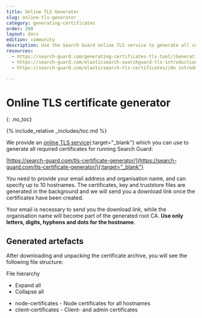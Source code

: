 ```yaml
---
title: Online TLS Generator
slug: online-tls-generator
category: generating-certificates
order: 200
layout: docs
edition: community
description: Use the Search Guard online TLS service to generate all certificates required to run Search Guard. 
resources:
  - https://search-guard.com/generating-certificates-tls-tool/|Generating production-ready certificates with the TLS tool (blog post)
  - https://search-guard.com/elasticsearch-searchguard-tls-introduction/|An introduction to TLS (blog post)
  - https://search-guard.com/elasticsearch-tls-certificates/|An introduction to TLS certificates (blog post)

---
```

<!---
Copryight 2017 floragunn GmbH
-->

# Online TLS certificate generator
{: .no_toc}

{% include_relative _includes/toc.md %}

We provide an [online TLS service](https://search-guard.com/tls-certificate-generator/){:target="_blank"} which you can use to generate all required certificates for running Search Guard: 

[https://search-guard.com/tls-certificate-generator/](https://search-guard.com/tls-certificate-generator/){:target="_blank"}

You need to provide your email address and organisation name, and can specify up to 10 hostnames. The certificates, key and truststore files are generated in the background and we will send you a download link once the certificates have been created.

Your email is necessary to send you the download link, while the organisation name will become part of the generated root CA. **Use only letters, digits, hyphens and dots for the hostname**.

## Generated artefacts

After downloading and unpacking the certificate archive, you will see the following file structure:


<div class="file-tree">
	<div class="file-tree-title"> File hierarchy
		<ul class="file-tree-buttons">
			<li class="js-expand">
				<i class="fa fa-plus"></i> Expand all</li>
			<li class="js-collapse">
				<i class="fa fa-minus"></i> Collapse all</li>
		</ul>
	</div>
	<ul class="file-tree-list js-file-tree treeview" data-expanded="">
		<li class="is-folder contains-items">node-certificates -
			<span class="file-tree-description">Node certificates for all hostnames</span>
			<ul style="display: none;">
				<li class="is-file">CN=[hostname]-keystore.jks -
					<span class="file-tree-description">Keystore containing the node certificate for <i>[hostname]</i></span>
				</li>
				<li class="is-file">CN=[hostname]-keystore.p12 -
					<span class="file-tree-description">PKCS#12 containing the node certificate for <i>[hostname]</i></span>
				</li>
				<li class="is-file">CN=[hostname]-signed.pem -
					<span class="file-tree-description">PEM certificate for <i>[hostname]</i>, without root or intermediate CA</span>
				</li>
				<li class="is-file">CN=[hostname].crtfull.pem -
					<span class="file-tree-description">Full certificate chain for  <i>[hostname]</i>, with root and intermediate CA</span>
				</li>
				<li class="is-file">CN=[hostname].key.pem -
					<span class="file-tree-description">Private key for  <i>[hostname]</i></span>
				</li>
			</ul>
		</li>
		<li class="is-folder contains-items">client-certificates -
			<span class="file-tree-description">Client- and admin certificates</span>
			<ul style="display: none;">
				<li class="is-file">CN=sgadmin-keystore.jks
					<span class="file-tree-description">Keystore containing the admin certificate. Can be used with sgadmin.</span>
				</li>
				<li class="is-file">CN=sgadmin-keystore.p12
					<span class="file-tree-description">PKCS#12 containing the admin certificate. Can be used with sgadmin.</span>
				</li>
				<li class="is-file">CN=sgadmin-signed.pem
					<span class="file-tree-description">PEM admin certificate</span>
				</li>
				<li class="is-file">CN=sgadmin.crtfull.pem
					<span class="file-tree-description">PEM admin certificate including the root and intermediate CA. Can be used with sgadmin.</span>
				</li>
				<li class="is-file">CN=sgadmin.key.pem
					<span class="file-tree-description">Private key for the admin certificate. Can be used with sgadmin.</span>
				</li>
				<li class="is-file">CN=sgadmin.csr
					<span class="file-tree-description">The CSR used to create the  admin certificate</span>
				</li>
				<li class="is-file">CN=demouser-keystore.jks
					<span class="file-tree-description">Keystore containing a client certificate. Can be used for TLS client authentication or for Transport Clients.</span>
				</li>
				<li class="is-file">CN=demouser-keystore.p12
					<span class="file-tree-description">PKCS#12 containing a client certificate. Can be used for TLS client authentication or for Transport Clients.</span>
				</li>
				<li class="is-file">CN=demouser-signed.pem
					<span class="file-tree-description">PEM client certificate</span>
				</li>
				<li class="is-file">CN=demouser.crtfull.pem
					<span class="file-tree-description">PEM client certificate including the root and intermediate CA. Can be used for TLS client authentication or for Transport Clients.</span>
				</li>
				<li class="is-file">CN=demouser.key.pem
					<span class="file-tree-description">Private key for the client certificate. Can be used for TLS client authentication or for Transport Clients.</span>
				</li>
				<li class="is-file">CN=demouser.csr
					<span class="file-tree-description">The CSR used to create the  client certificate</span>
				</li>

			</ul>
		</li>
		<li class="is-folder contains-items">root-ca -
			<span class="file-tree-description">The root CA used for creating the signing certificates</span>
			<ul style="display: none;">
				<li class="is-file">root-ca.crt -
					<span class="file-tree-description">Root CA in CRT format</span>
				</li>
				<li class="is-file">root-ca.pem -
					<span class="file-tree-description">Root CA in PEM format</span>
				</li>
				<li class="is-file">root-ca.key -
					<span class="file-tree-description">Private key of the root CA</span>
				</li>
			</ul>
		</li>
		<li class="is-folder contains-items">signing-ca -
			<span class="file-tree-description">The signing CA used for creating and signing the node certificates</span>
			<ul style="display: none;">
				<li class="is-file">signing-ca.crt -
					<span class="file-tree-description">Signing CA in CRT format</span>
				</li>
				<li class="is-file">signing-ca.pem -
					<span class="file-tree-description">Signing CA in PEM format</span>
				</li>
				<li class="is-file">root-ca.key -
					<span class="file-tree-description">Private key of the signing CA</span>
				</li>
			</ul>

		</li>

		<li class="is-file">truststore.jks -
			<span class="file-tree-description">Truststore containing the root CA</span>
		</li>
		<li class="is-file">truststore.p12 -
			<span class="file-tree-description">PKCS#12 containing the root CA</span>
		</li>
		<li class="is-file">root-ca.pem -
			<span class="file-tree-description">PEM containing the root certificate</span>
		</li>
		<li class="is-file">chain-ca.pem -
			<span class="file-tree-description">PEM containing the root and the intermediate certificate</span>
		</li>
		<li class="is-file">README.txt -
			<span class="file-tree-description">Installation instructions. You can find all auto-generated passwords here.</span>
		</li>
	</ul>	
</div>